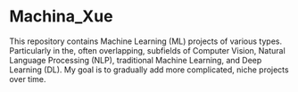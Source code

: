 # Machina_Xue
This repository contains Machine Learning (ML) projects of various types. Particularly in the, often overlapping, subfields of Computer Vision, Natural Language Processing (NLP), traditional Machine Learning, and Deep Learning (DL). My goal is to gradually add more complicated, niche projects over time. 
